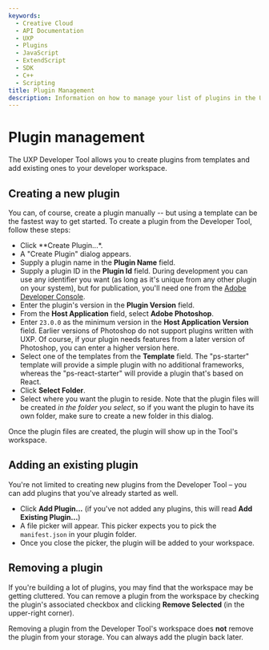 ```yaml
---
keywords:
  - Creative Cloud
  - API Documentation
  - UXP
  - Plugins
  - JavaScript
  - ExtendScript
  - SDK
  - C++
  - Scripting
title: Plugin Management
description: Information on how to manage your list of plugins in the UXP Developer Tool.
---
```


# Plugin management

The UXP Developer Tool allows you to create plugins from templates and add existing ones to your developer workspace.

## Creating a new plugin

You can, of course, create a plugin manually -- but using a template can be the fastest way to get started. To create a plugin from the Developer Tool, follow these steps:

* Click **Create Plugin...*.
* A "Create Plugin" dialog appears.
* Supply a plugin name in the **Plugin Name** field.
* Supply a plugin ID in the **Plugin Id** field. During development you can use any identifier you want (as long as it's unique from any other plugin on your system), but for publication, you'll need one from the [Adobe Developer Console](https://console.adobe.io/home).
* Enter the plugin's version in the **Plugin Version** field.
* From the **Host Application** field, select **Adobe Photoshop**.
* Enter `23.0.0` as the minimum version in the **Host Application Version** field. Earlier versions of Photoshop do not support plugins written with UXP. Of course, if your plugin needs features from a later version of Photoshop, you can enter a higher version here.
* Select one of the templates from the **Template** field. The "ps-starter" template will provide a simple plugin with no additional frameworks, whereas the "ps-react-starter" will provide a plugin that's based on React.
* Click **Select Folder**.
* Select where you want the plugin to reside. Note that the plugin files will be created _in the folder you select_, so if you want the plugin to have its own folder, make sure to create a new folder in this dialog.

Once the plugin files are created, the plugin will show up in the Tool's workspace.

## Adding an existing plugin

You're not limited to creating new plugins from the Developer Tool – you can add plugins that you've already started as well.

* Click **Add Plugin...** (if you've not added any plugins, this will read **Add Existing Plugin...**)
* A file picker will appear. This picker expects you to pick the `manifest.json` in your plugin folder.
* Once you close the picker, the plugin will be added to your workspace.

## Removing a plugin

If you're building a lot of plugins, you may find that the workspace may be getting cluttered. You can remove a plugin from the workspace by checking the plugin's associated checkbox and clicking **Remove Selected** (in the upper-right corner). 

<InlineAlert variant="info" slots="text"/>

Removing a plugin from the Developer Tool's workspace does **not** remove the plugin from your storage. You can always add the plugin back later.

